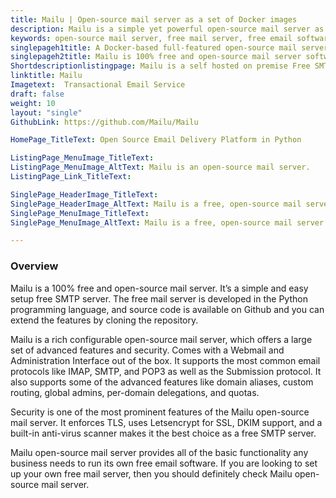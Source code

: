 ```yaml
---
title: Mailu | Open-source mail server as a set of Docker images
description: Mailu is a simple yet powerful open-source mail server as a set of Docker images. It’s a free email software that is very easy to set up and maintain.
keywords: open-source mail server, free mail server, free email software, mail server software, free SMTP server
singlepageh1title: A Docker-based full-featured open-source mail server
singlepageh2title: Mailu is 100% free and open-source mail server software. It's a full-featured free email software with support to IMAP, IMAP+, SMTP, and Submission Protocols.
Shortdescriptionlistingpage: Mailu is a self hosted on premise Free SMTP Server Software. It support dozens of protocols and authentication methods.
linktitle: Mailu
Imagetext:  Transactional Email Service
draft: false
weight: 10
layout: "single"
GithubLink: https://github.com/Mailu/Mailu

HomePage_TitleText: Open Source Email Delivery Platform in Python

ListingPage_MenuImage_TitleText: 
ListingPage_MenuImage_AltText: Mailu is an open-source mail server.
ListingPage_Link_TitleText: 

SinglePage_HeaderImage_TitleText: 
SinglePage_HeaderImage_AltText: Mailu is a free, open-source mail server.
SinglePage_MenuImage_TitleText: 
SinglePage_MenuImage_AltText: Mailu is a free, open-source mail server.

---
```

### **Overview**

Mailu is a 100% free and open-source mail server. It’s a simple and easy setup free SMTP server. The free mail server is developed in the Python programming language, and source code is available on Github and you can extend the features by cloning the repository.

Mailu is a rich configurable open-source mail server, which offers a large set of advanced features and security. Comes with a Webmail and Administration Interface out of the box. It supports the most common email protocols like IMAP, SMTP, and POP3 as well as the Submission protocol. It also supports some of the advanced features like domain aliases, custom routing, global admins, per-domain delegations, and quotas.

Security is one of the most prominent features of the Mailu open-source mail server. It enforces TLS,  uses Letsencrypt for SSL, DKIM support, and a built-in anti-virus scanner makes it the best choice as a free SMTP server.

Mailu open-source mail server provides all of the basic functionality any business needs to run its own free email software. If you are looking to set up your own free mail server, then you should definitely check Mailu open-source mail server.
